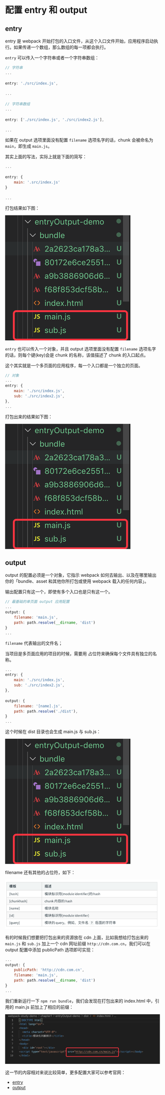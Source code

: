# 配置 entry 和 output

## entry

entry 是 webpack 开始打包的入口文件，从这个入口文件开始，应用程序启动执行。如果传递一个数组，那么数组的每一项都会执行。

`entry` 可以传入一个字符串或者一个字符串数组：

```js
// 字符串
...

entry: './src/index.js',

...

// 字符串数组
...

entry: ['./src/index.js', './src/index2.js'],

...
```

 如果在 output 选项里面没有配置 `filename` 选项名字的话，chunk 会被命名为 `main`，即生成 `main.js`。

其实上面的写法，实际上就是下面的简写：

```js
...

entry: {
    main: '.src/index.js'
}

...
```

打包结果如下图：

![](./img/entry2.png)



`entry` 也可以传入一个对象，并且 output 选项里面没有配置 `filename` 选项名字的话，则每个键(key)会是 chunk 的名称，该值描述了 chunk 的入口起点。

这个其实就是一个多页面的应用程序，每一个入口都是一个独立的页面。

```js
// 对象
...
entry: {
	main: './src/index.js',
	sub: './src/index2.js',
},
...
```

打包出来的结果如下图：

![](./img/entry2.png)



## output

output 的配置必须是一个对象，它指示 webpack 如何去输出、以及在哪里输出你的「bundle、asset 和其他你所打包或使用 webpack 载入的任何内容」。 

输出配置只有这一个，即使有多个入口也是只有这一个。

```js
// 最基础的单页面 output 应用配置
...
output: {
    filename: 'main.js',
	path: path.resolve(__dirname, 'dist')
}
...
```

`filename` 代表输出的文件名；

当项目是多页面应用的项目的时候，需要用 占位符来确保每个文件具有独立的名称。

```js
...
entry: {
    main: './src/index.js',
	sub: './src/index2.js',
},

output: {
	filename: '[name].js',
	path: path.resolve('./dist'),
}
...
```

这个时候在 dist 目录也会生成 main.js 与 sub.js：

![](./img/entry2.png)

filename 还有其他的占位符，如下：

![](./img/entry3.png)

有的时候我们想要把打包出来的资源放在 cdn 上面，比如我想给打包出来的 `main.js` 和 `sub.js` 加上一个 cdn 网址前缀 `http://cdn.com.cn`，我们可以在 output 配置中添加 publicPath 选项即可实现：

```js
...
output: {
    publicPath: 'http://cdn.com.cn',
	filename: 'main.js',
	path: path.resolve(__dirname, 'dist')
}
...
```

我们重新运行一下 `npm run bundle`，我们会发现在打包出来的 index.html 中，引用的 main.js 前加上了相应的前缀：

![](./img/entry4.png)



这一节的内容相对来说比较简单，更多配置大家可以参考官网：

* [entry](https://webpack.js.org/configuration/entry-context/)
* [output](https://webpack.js.org/configuration/output/)

